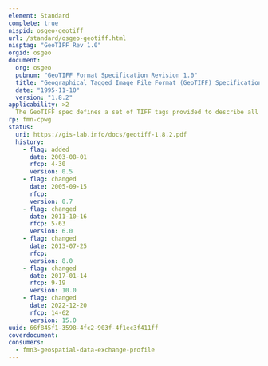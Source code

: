 ```yaml
---
element: Standard
complete: true
nispid: osgeo-geotiff
url: /standard/osgeo-geotiff.html
nisptag: "GeoTIFF Rev 1.0"
orgid: osgeo
document:
  org: osgeo
  pubnum: "GeoTIFF Format Specification Revision 1.0"
  title: "Geographical Tagged Image File Format (GeoTIFF) Specification Revision 1.0"
  date: "1995-11-10"
  version: "1.8.2"
applicability: >2
  The GeoTIFF spec defines a set of TIFF tags provided to describe all Cartographic information associated with TIFF imagery that originates from satellite imaging systems, scanned aerial photography, scanned maps, digital elevation models, or as a result of geographic analyses. Its aim is to allow means for tying a raster image to a known model space or map projection, and for describing those porjections.
rp: fmn-cpwg
status:
  uri: https://gis-lab.info/docs/geotiff-1.8.2.pdf
  history: 
    - flag: added
      date: 2003-08-01
      rfcp: 4-30
      version: 0.5
    - flag: changed
      date: 2005-09-15
      rfcp: 
      version: 0.7
    - flag: changed
      date: 2011-10-16
      rfcp: 5-63
      version: 6.0
    - flag: changed
      date: 2013-07-25
      rfcp: 
      version: 8.0
    - flag: changed
      date: 2017-01-14
      rfcp: 9-19
      version: 10.0
    - flag: changed
      date: 2022-12-20
      rfcp: 14-62
      version: 15.0
uuid: 66f845f1-3598-4fc2-903f-4f1ec3f411ff
coverdocument:
consumers:
  - fmn3-geospatial-data-exchange-profile
---
```

